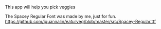 This app will help you pick veggies

The Spacey Regular Font was made by me, just for fun.
https://github.com/iguannalin/eaturveg/blob/master/src/Spacey-Regular.ttf
